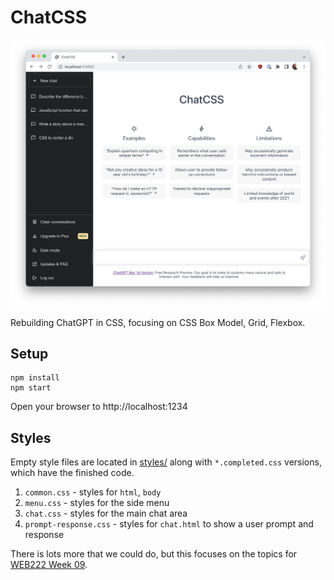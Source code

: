 # ChatCSS

![ChatCSS Screenshot](chatcss.png)

Rebuilding ChatGPT in CSS, focusing on CSS Box Model, Grid, Flexbox.

## Setup

```
npm install
npm start
```

Open your browser to http://localhost:1234

## Styles

Empty style files are located in [styles/](styles) along with `*.completed.css` versions, which have the finished code.

1. `common.css` - styles for `html`, `body`
2. `menu.css` - styles for the side menu
3. `chat.css` - styles for the main chat area
4. `prompt-response.css` - styles for `chat.html` to show a user prompt and response

There is lots more that we could do, but this focuses on the topics for [WEB222 Week 09](https://web222.ca/weeks/week09/).
